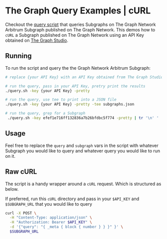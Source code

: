 # The Graph Query Examples | cURL

Checkout the [query script](./query.sh) that queries Subgraphs on The Graph Network Arbitrum Subgraph published on The Graph Network.
This demos how to `cURL` a Subgraph published on The Graph Network using an API Key obtained on [The Graph Studio](https://thegraph.com/studio).

## Running

To run the script and query the the Graph Network Arbitrum Subgraph:

```bash
# replace {your API Key} with an API Key obtained from The Graph Studio

# run the query, pass in your API Key, pretry print the results
./query.sh -key {your API Key} -pretty

# run the query, use tee to print into a JSON file
./query.sh -key {your API Key} -pretty -tee subgraphs.json

# run the query, grep for a Subgraph
 ./query.sh -key efef1e716ff132836a7b26bfdbc5f774 -pretty | tr '\n' ' ' | grep "CryptoPunks"
```

## Usage

Feel free to replace the `query` and `subgraph` vars in the script with whatever Subgraph you would like to query and whatever query you would like to run on it.

## Raw cURL

The script is a handy wrapper around a `cURL` request. Which is structured as below.

If preferred, run this `cURL` directory and pass in your `$API_KEY` and `$SUBGRAPH_URL` that you would like to query

```bash
curl -X POST \
  -H "Content-Type: application/json" \
  -H "Authorization: Bearer $API_KEY" \
  -d '{"query": "{ _meta { block { number } } }" }' \
  $SUBGRAPH_URL
```
